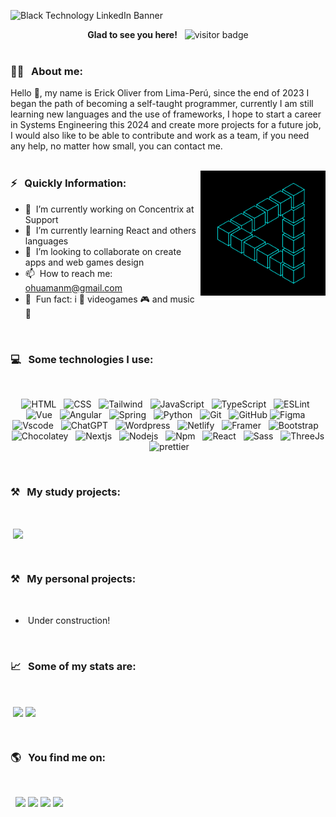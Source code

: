 <p align="center">

   ![Black Technology LinkedIn Banner](https://github.com/user-attachments/assets/0c406043-0bcb-4136-b849-202226ac2a38)

</p>


<div align="center">
<strong>Glad to see you here!</strong> &nbsp;
   <img src="https://visitor-badge.laobi.icu/badge?page_id=Jetbear69.Jetbear69" alt="visitor badge"/>
</div>
<br>


### 🙋‍♂️ &nbsp;&nbsp;About me:

Hello 👋, my name is Erick Oliver from Lima-Perú, since the end of 2023 I began the path of becoming a self-taught programmer, currently I am still learning new languages ​​and the use of frameworks, I hope to start a career in Systems Engineering this 2024 and create more projects for a future job, I would also like to be able to contribute and work as a team, if you need any help, no matter how small, you can contact me.
<br>
<br>

<img align="right" alt="GIF" src="https://raw.githubusercontent.com/Jetbear69/Jetbear69/main/assets/Ry6p.gif" width="200" height="200" />

### ⚡ &nbsp;&nbsp;Quickly Information:


- 🔭 &nbsp;I’m currently working on Concentrix at Support
- 🌱 &nbsp;I’m currently learning React and others languages
- 🤝 &nbsp;I’m looking to collaborate on create apps and web games design
- 📫 &nbsp;How to reach me: ohuamanm@gmail.com
- 🎯 &nbsp;Fun fact: i 🧡 videogames 🎮 and music 🎵

<br>

### 💻 &nbsp;&nbsp;Some technologies I use:
<br>
<p align="center">
  <img src="https://img.shields.io/badge/HTML5-E34F26?style=for-the-badge&logo=html5&logoColor=white" alt="HTML" />&nbsp;&nbsp;
  <img src="https://img.shields.io/badge/CSS3-1572B6?style=for-the-badge&logo=css3&logoColor=white" alt="CSS" />&nbsp;&nbsp;
  <img src="https://img.shields.io/badge/Tailwind_CSS-38B2AC?style=for-the-badge&logo=tailwind-css&logoColor=white" alt="Tailwind" />&nbsp;&nbsp;
  <img src="https://img.shields.io/badge/JavaScript-323330?style=for-the-badge&logo=javascript&logoColor=F7DF1E" alt="JavaScript" />&nbsp;&nbsp;
  <img src="https://img.shields.io/badge/TypeScript-007ACC?style=for-the-badge&logo=typescript&logoColor=white" alt="TypeScript" />&nbsp;&nbsp;
  <img src="https://img.shields.io/badge/eslint-3A33D1?style=for-the-badge&logo=eslint&logoColor=white" alt="ESLint">&nbsp;&nbsp;
  <img src="https://img.shields.io/badge/Vue%20js-35495E?style=for-the-badge&logo=vuedotjs&logoColor=4FC08D" alt="Vue" />&nbsp;&nbsp;
  <img src="https://img.shields.io/badge/Angular-DD0031?style=for-the-badge&logo=angular&logoColor=white" alt="Angular" />&nbsp;&nbsp;
  <img src="https://img.shields.io/badge/Spring_Boot-F2F4F9?style=for-the-badge&logo=spring-boot" alt="Spring">&nbsp;&nbsp;
  <img src="https://img.shields.io/badge/Python-FFD43B?style=for-the-badge&logo=python&logoColor=blue" alt="Python">&nbsp;&nbsp;
  <img src="https://img.shields.io/badge/Git-F05032?style=for-the-badge&logo=git&logoColor=white" alt="Git" />&nbsp;&nbsp;
  <img src="https://img.shields.io/badge/github%20-%23000.svg?&style=for-the-badge&logo=github&logoColor=white" alt="GitHub" />
  <img src="https://img.shields.io/badge/Figma-F24E1E?style=for-the-badge&logo=figma&logoColor=white" alt="Figma">&nbsp;&nbsp;
  <img src="https://img.shields.io/badge/VSCode-0078D4?style=for-the-badge&logo=visual%20studio%20code&logoColor=white" alt="Vscode">&nbsp;&nbsp;
  <img src="https://img.shields.io/badge/ChatGPT-74aa9c?style=for-the-badge&logo=openai&logoColor=white" alt="ChatGPT">&nbsp;&nbsp;
  <img src="https://img.shields.io/badge/Wordpress-21759B?style=for-the-badge&logo=wordpress&logoColor=white" alt="Wordpress">&nbsp;&nbsp;
  <img src="https://img.shields.io/badge/Netlify-00C7B7?style=for-the-badge&logo=netlify&logoColor=white" alt="Netlify">&nbsp;&nbsp;
  <img src="https://img.shields.io/badge/Framer-black?style=for-the-badge&logo=framer&logoColor=blue" alt="Framer">&nbsp;&nbsp;
  <img src="https://img.shields.io/badge/Bootstrap-563D7C?style=for-the-badge&logo=bootstrap&logoColor=white" alt="Bootstrap">&nbsp;&nbsp;
  <img src="https://img.shields.io/badge/Chocolatey-80B5E3?style=for-the-badge&logo=chocolatey&logoColor=fff" alt="Chocolatey">&nbsp;&nbsp;
  <img src="https://img.shields.io/badge/next%20js-000000?style=for-the-badge&logo=nextdotjs&logoColor=white" alt="Nextjs">&nbsp;&nbsp;
  <img src="https://img.shields.io/badge/Node%20js-339933?style=for-the-badge&logo=nodedotjs&logoColor=white" alt="Nodejs">&nbsp;&nbsp;
  <img src="https://img.shields.io/badge/npm-CB3837?style=for-the-badge&logo=npm&logoColor=white" alt="Npm">&nbsp;&nbsp;
  <img src="https://img.shields.io/badge/React-20232A?style=for-the-badge&logo=react&logoColor=61DAFB" alt="React">&nbsp;&nbsp;
  <img src="https://img.shields.io/badge/Sass-CC6699?style=for-the-badge&logo=sass&logoColor=white" alt="Sass">&nbsp;&nbsp;
  <img src="https://img.shields.io/badge/ThreeJs-black?style=for-the-badge&logo=three.js&logoColor=white" alt="ThreeJs">&nbsp;&nbsp;
  <img src="https://img.shields.io/badge/prettier-1A2C34?style=for-the-badge&logo=prettier&logoColor=F7BA3E" alt="prettier">&nbsp;&nbsp;
  
</p>
<br>

### ⚒️ &nbsp;&nbsp;My study projects:
<br>

&nbsp;<img align="center" src="https://github-readme-stats.vercel.app/api/pin/?username=Jetbear69&repo=Encriptador-deCody&theme=aura" />

<br>

### ⚒️ &nbsp;&nbsp;My personal projects:
<br>

- &nbsp;Under construction!

<br>

### 📈 &nbsp;&nbsp;Some of my stats are:
<br>

&nbsp;<img height=200 align="center" src="https://github-readme-stats.vercel.app/api?username=Jetbear69&theme=aura&rank_icon=github" /> <img height=200 align="center" src="https://github-readme-stats.vercel.app/api/top-langs?username=Jetbear69&theme=aura&langs_count=8&card_width=324" />

<br>

### 🌎 &nbsp;&nbsp;You find me on:
<br>

&nbsp;&nbsp;<a href=""><img src="https://img.shields.io/badge/website-000000?style=for-the-badge&logo=About.me&logoColor=white"/></a>
<a href="https:/linkedin.com/oliverdev"><img src="https://img.shields.io/badge/LinkedIn-0077B5?style=for-the-badge&logo=linkedin&logoColor=white"/></a>
<a href="https://dev.to/0liver_dev"><img src="https://img.shields.io/badge/dev.to-0A0A0A?style=for-the-badge&logo=devdotto&logoColor=white"/></a>
<a href="https://app.daily.dev/0liver_dev"><img src="https://img.shields.io/badge/daily.dev-CE3DF3?style=for-the-badge&logo=dailydotdev&logoColor=white"/></a>
